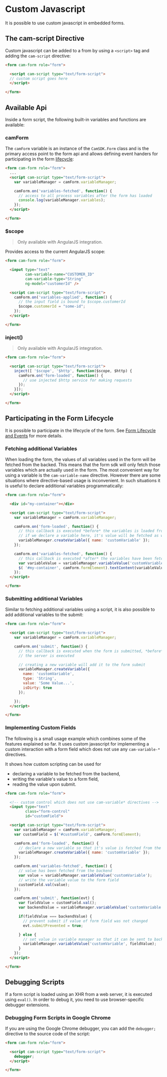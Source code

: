 # Custom Javascript

It is possible to use custom javascript in embedded forms.

## The cam-script Directive

Custom javascript can be added to a from by using a `<script>` tag and adding the `cam-script`
directive:

```html
<form cam-form role="form">

  <script cam-script type="text/form-script">
  // custom script goes here
  </script>

</form>
```

## Available Api

Inside a form script, the following built-in variables and functions are available:

### camForm

The `camForm` variable is an instance of the `CamSDK.Form` class and is the primary access point to
the form api and allows defining event handers for participating in the form [lifecycle][lifecycle]:

```html
<form cam-form role="form">
  ...
  <script cam-script type="text/form-script">
    var variableManager = camForm.variableManager;

    camForm.on('variables-fetched', function() {
      // access to all process variables after the form has loaded
      console.log(variableManager.variables);
    });
  </script>

</form>
```

### $scope
> Only available with AngularJS integration.

Provides access to the current AngularJS scope:

```html
<form cam-form role="form">

  <input type="text"
         cam-variable-name="CUSTOMER_ID"
         cam-variable-type="String"
         ng-model="customerId" />

  <script cam-script type="text/form-script">
    camForm.on('variables-applied', function() {
      // the input field is bound to $scope.customerId
      $scope.customerId = "some-id";
    });
  </script>

</form>
```

### inject()
> Only available with AngularJS integration.

```html
<form cam-form role="form">

  <script cam-script type="text/form-script">
    inject([ '$scope', '$http', function($scope, $http) {
      camForm.on('form-loaded', function() {
        // use injected $http service for making requests
      });
    }]);
  </script>

</form>

```

## Participating in the Form Lifecycle

It is possible to participate in the lifecycle of the form. See [Form Lifecycle and
Events][lifecycle] for more details.

### Fetching additional Variables

When loading the form, the values of all variables used in the form will be fetched from the
backed. This means that the form sdk will only fetch those variables which are actually used in the
form. The most convenient way for using a variable is the `cam-variable-name` directive. However
there are some situations where directive-based usage is inconvenient. In such situations it is
useful to declare additional variables programmatically:

```html
<form cam-form role="form">

  <div id="my-container"></div>

  <script cam-script type="text/form-script">
    var variableManager = camForm.variableManager;

    camForm.on('form-loaded', function() {
      // this callback is executed *before* the variables is loaded from the server.
      // if we declare a variable here, it's value will be fetched as well
      variableManager.createVariable({ name: 'customVariable' });
    });

    camForm.on('variables-fetched', function() {
      // this callback is executed *after* the variables have been fetched from the server
      var variableValue = variableManager.variableValue('customVariable');
      $( '#my-container', camForm.formElement).textContent(variableValue);
    });
  </script>

</form>
```

### Submitting additional Variables

Similar to fetching additional variables using a script, it is also possible to add additional
variables to the submit:


```html
<form cam-form role="form">

  <script cam-script type="text/form-script">
    var variableManager = camForm.variableManager;

    camForm.on('submit', function() {
      // this callback is executed when the form is submitted, *before* the submit request to
      // the server is executed

      // creating a new variable will add it to the form submit
      variableManager.createVariable({
        name: 'customVariable',
        type: 'String',
        value: 'Some Value...',
        isDirty: true
      });

    });
  </script>

</form>
```

### Implementing Custom Fields

The following is a small usage example which combines some of the features explained so far.
It uses custom javascript for implementing a custom interaction with a form field which does not 
use any `cam-variable-*` directives.

It shows how custom scripting can be used for

* declaring a variable to be fetched from the backend,
* writing the variable's value to a form field,
* reading the value upon submit.

```html
<form cam-form role="form">

  <!-- custom control which does not use cam-variable* directives -->
  <input type="text"
         class="form-control"
         id="customField">

  <script cam-script type="text/form-script">
    var variableManager = camForm.variableManager;
    var customField = $('#customField', camForm.formElement);

    camForm.on('form-loaded', function() {
      // declare a new variable so that it's value is fetched from the backend
      variableManager.createVariable({ name: 'customVariable' });
    });

    camForm.on('variables-fetched', function() {
      // value has been fetched from the backend
      var value = variableManager.variableValue('customVariable');
      // write the variable value to the form field
      customField.val(value);
    });

    camForm.on('submit', function(evt) {
      var fieldValue = customField.val();
      var backendValue = variableManager.variableValue('customVariable');

      if(fieldValue === backendValue) {
        // prevent submit if value of form field was not changed
        evt.submitPrevented = true;

      } else {
        // set value in variable manager so that it can be sent to backend
        variableManager.variableValue('customVariable', fieldValue);
      }
    });
  </script>

</form>
```

## Debugging Scripts

If a form script is loaded using an XHR from a web server, it is executed using `eval()`. In order
to debug it, you need to use browser-specific debugger extensions.

### Debugging Form Scripts in Google Chrome

If you are using the Google Chrome debugger, you can add the `debugger;` directive to the source
code of the script:

```html
<form cam-form role="form">

  <script cam-script type="text/form-script">
    debugger;
  </script>

</form>
```

[lifecycle]: lifecycle.md
